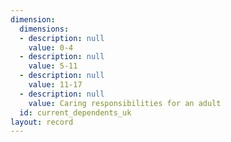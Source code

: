 ```yaml
---
dimension:
  dimensions:
  - description: null
    value: 0-4
  - description: null
    value: 5-11
  - description: null
    value: 11-17
  - description: null
    value: Caring responsibilities for an adult
  id: current_dependents_uk
layout: record
---
```

